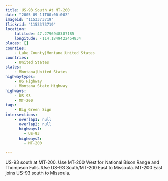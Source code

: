 ```yaml
---
title: US-93 South At MT-200
date: "2005-09-11T00:00:00Z"
imageid: "1153373719"
flickrid: "1153373719"
location:
    latitude: 47.2796948387185
    longitude: -114.1849422454834
places: []
counties:
    - Lake County|Montana|United States
countries:
    - United States
states:
    - Montana|United States
highwaytypes:
    - US Highway
    - Montana State Highway
highways:
    - US-93
    - MT-200
tags:
    - Big Green Sign
intersections:
    - overlap1: null
      overlap2: null
      highways1:
        - US-93
      highways2:
        - MT-200

---
```

US-93 south at MT-200.  Use MT-200 West for National Bison Range and Thompson Falls.  Use US-93 South/MT-200 East to Missoula.  MT-200 East joins US-93 south to Missoula.